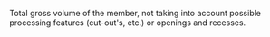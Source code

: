 ﻿Total gross volume of the member, not taking into account possible processing features (cut-out's, etc.) or openings and recesses.